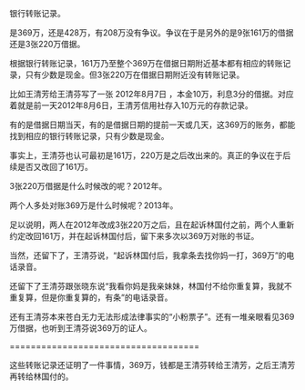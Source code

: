 银行转账记录。

是369万，还是428万，有208万没有争议。争议在于是另外的是9张161万的借据还是3张220万借据。

根据银行转账记录，161万乃至整个369万在借据日期附近基本都有相应的转账记录，只有少数是现金。但3张220万在借据日期附近没有转账记录。


比如王清芳给王清芬写了一张 2012年8月7日 ，本金10万，利息3分的借据。对应着就是前一天2012年8月6日，王清芳信用社存入10万元的存款记录。

有的是借据日期当天，有的是借据日期的提前一天或几天，这369万的账务，都能找到相应的银行转账记录，只有少数是现金。


事实上，王清芬也认可最初是161万，220万是之后改出来的。真正的争议在于后续是否又改回了161万。

3张220万借据是什么时候改的呢？2012年。

两个人多处对账369万是什么时候呢？2013年。

足以说明，两人在2012年改成3张220万之后，且在起诉林国付之前，两个人重新约定改回161万，并在起诉林国付后，留下来多次以369万对账的书证。

当然，还留下了，王清芬说，“起诉林国付后，我拿条去找你妈一打，369万”的电话录音。

还留下了王清芬跟张晓东说“我看你妈是我亲妹妹，林国付不给你重复算，我就不重复算，但是你重复算的，有条”的电话录音。

还有王清芬本来苍白无力无法形成法律事实的“小粉票子”。还有一堆亲眼看见369万借据，也听到王清芬说369万的证人。

====================================

这些转账记录还证明了一件事情，369万，钱都是王清芬转给王清芳，之后王清芳再转给林国付的。
